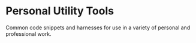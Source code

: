 # Personal Utility Tools
Common code snippets and harnesses for use in a variety of personal and professional work.
